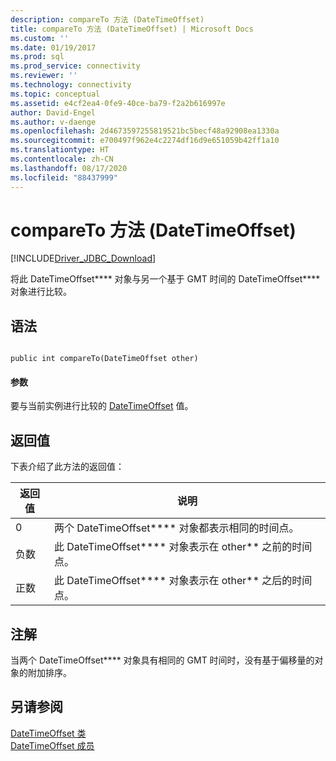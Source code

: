 ```yaml
---
description: compareTo 方法 (DateTimeOffset)
title: compareTo 方法 (DateTimeOffset) | Microsoft Docs
ms.custom: ''
ms.date: 01/19/2017
ms.prod: sql
ms.prod_service: connectivity
ms.reviewer: ''
ms.technology: connectivity
ms.topic: conceptual
ms.assetid: e4cf2ea4-0fe9-40ce-ba79-f2a2b616997e
author: David-Engel
ms.author: v-daenge
ms.openlocfilehash: 2d4673597255819521bc5becf48a92908ea1330a
ms.sourcegitcommit: e700497f962e4c2274df16d9e651059b42ff1a10
ms.translationtype: HT
ms.contentlocale: zh-CN
ms.lasthandoff: 08/17/2020
ms.locfileid: "88437999"
---
```

# <a name="compareto-method-datetimeoffset"></a>compareTo 方法 (DateTimeOffset)
[!INCLUDE[Driver_JDBC_Download](../../../includes/driver_jdbc_download.md)]

  将此 DateTimeOffset**** 对象与另一个基于 GMT 时间的 DateTimeOffset**** 对象进行比较。  
  
## <a name="syntax"></a>语法  
  
```  
  
public int compareTo(DateTimeOffset other)  
```  
  
#### <a name="parameters"></a>参数  
 要与当前实例进行比较的 [DateTimeOffset](../../../connect/jdbc/reference/datetimeoffset-class.md) 值。  
  
## <a name="return-value"></a>返回值  
 下表介绍了此方法的返回值：  
  
|返回值|说明|  
|------------------|-----------------|  
|0|两个 DateTimeOffset**** 对象都表示相同的时间点。|  
|负数|此 DateTimeOffset**** 对象表示在 other** 之前的时间点。|  
|正数|此 DateTimeOffset**** 对象表示在 other** 之后的时间点。|  
  
## <a name="remarks"></a>注解  
 当两个 DateTimeOffset**** 对象具有相同的 GMT 时间时，没有基于偏移量的对象的附加排序。  
  
## <a name="see-also"></a>另请参阅  
 [DateTimeOffset 类](../../../connect/jdbc/reference/datetimeoffset-class.md)   
 [DateTimeOffset 成员](../../../connect/jdbc/reference/datetimeoffset-members.md)  
  
  
